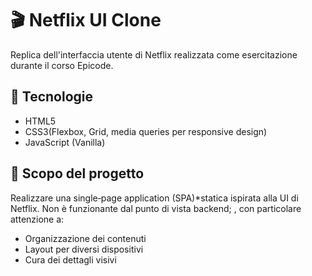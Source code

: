 # 🎬 Netflix UI Clone

Replica dell'interfaccia utente di Netflix realizzata come esercitazione durante il corso Epicode.

## 🧰 Tecnologie

- HTML5
- CSS3(Flexbox, Grid, media queries per responsive design)
- JavaScript (Vanilla)

## 🎯 Scopo del progetto

Realizzare una single‑page application (SPA)*statica ispirata alla UI di Netflix. Non è funzionante dal punto di vista backend; , con particolare attenzione a:

- Organizzazione dei contenuti
- Layout per diversi dispositivi
- Cura dei dettagli visivi

